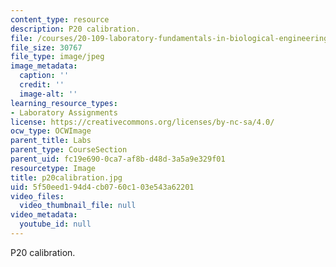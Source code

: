 ```yaml
---
content_type: resource
description: P20 calibration.
file: /courses/20-109-laboratory-fundamentals-in-biological-engineering-fall-2007/5f50eed194d4cb0760c103e543a62201_p20calibration.jpg
file_size: 30767
file_type: image/jpeg
image_metadata:
  caption: ''
  credit: ''
  image-alt: ''
learning_resource_types:
- Laboratory Assignments
license: https://creativecommons.org/licenses/by-nc-sa/4.0/
ocw_type: OCWImage
parent_title: Labs
parent_type: CourseSection
parent_uid: fc19e690-0ca7-af8b-d48d-3a5a9e329f01
resourcetype: Image
title: p20calibration.jpg
uid: 5f50eed1-94d4-cb07-60c1-03e543a62201
video_files:
  video_thumbnail_file: null
video_metadata:
  youtube_id: null
---
```

P20 calibration.